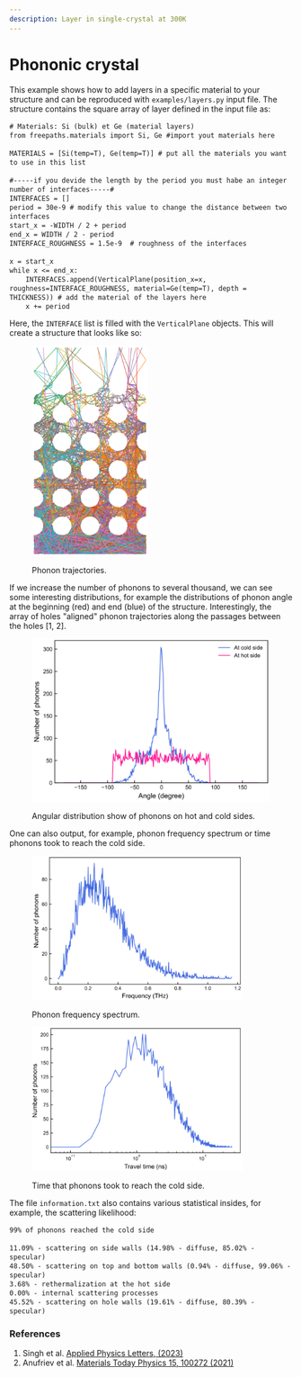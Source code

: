 ```yaml
---
description: Layer in single-crystal at 300K
---
```


# Phononic crystal

This example shows how to add layers in a specific material to your structure and can be reproduced with `examples/layers.py` input file. The structure contains the square array of layer defined in the input file as:

```
# Materials: Si (bulk) et Ge (material layers) 
from freepaths.materials import Si, Ge #import yout materials here

MATERIALS = [Si(temp=T), Ge(temp=T)] # put all the materials you want to use in this list

#-----if you devide the length by the period you must habe an integer number of interfaces-----#
INTERFACES = []
period = 30e-9 # modify this value to change the distance between two interfaces
start_x = -WIDTH / 2 + period
end_x = WIDTH / 2 - period
INTERFACE_ROUGHNESS = 1.5e-9  # roughness of the interfaces

x = start_x
while x <= end_x:
    INTERFACES.append(VerticalPlane(position_x=x, roughness=INTERFACE_ROUGHNESS, material=Ge(temp=T), depth = THICKNESS)) # add the material of the layers here
    x += period
```

Here, the `INTERFACE` list is filled with the `VerticalPlane` objects. This will create a structure that looks like so:

<figure><img src="../.gitbook/assets/image (5).png" alt="" width="207"><figcaption><p>Phonon trajectories.</p></figcaption></figure>

If we increase the number of phonons to several thousand, we can see some interesting distributions, for example the distributions of phonon angle at the beginning (red) and end (blue) of the structure. Interestingly, the array of holes "aligned" phonon trajectories along the passages between the holes \[1, 2].

<figure><img src="../.gitbook/assets/image (1) (1).png" alt="" width="563"><figcaption><p>Angular distribution show of phonons on hot and cold sides.</p></figcaption></figure>

One can also output, for example, phonon frequency spectrum or time phonons took to reach the cold side.

<div><figure><img src="../.gitbook/assets/image (1) (1) (1).png" alt="" width="375"><figcaption><p>Phonon frequency spectrum.</p></figcaption></figure> <figure><img src="../.gitbook/assets/image (2) (1).png" alt="" width="375"><figcaption><p>Time that phonons took to reach the cold side.</p></figcaption></figure></div>

The file `information.txt` also contains various statistical insides, for example, the scattering likelihood:

```
99% of phonons reached the cold side

11.09% - scattering on side walls (14.98% - diffuse, 85.02% - specular)
48.50% - scattering on top and bottom walls (0.94% - diffuse, 99.06% - specular)
3.68% - rethermalization at the hot side
0.00% - internal scattering processes
45.52% - scattering on hole walls (19.61% - diffuse, 80.39% - specular)
```

### References

1. Singh et al. [Applied Physics Letters, (2023)](https://aip.scitation.org/doi/10.1063/5.0137221)
2. Anufriev et al. [Materials Today Physics 15, 100272 (2021)](https://www.sciencedirect.com/science/article/pii/S2542529320300961)

